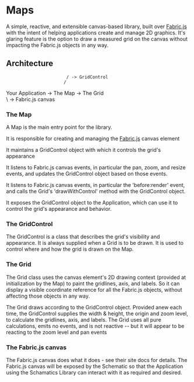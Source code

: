 # Maps

A simple, reactive, and extensible canvas-based library, built over [Fabric.js](https://fabricjs.com/) with the intent of helping applications create and manage 2D graphics. It's glaring feature is the option to draw a measured grid on the canvas without impacting the Fabric.js objects in any way.

## Architecture
                           / -> GridControl 
                          / 
Your Application -> The Map -> The Grid
                           \
                            \ -> Fabric.js canvas

### The Map

A Map is the main entry point for the library. 

It is responsible for creating and managing the [Fabric.js](https://fabricjs.com/) canvas element 

It maintains a GridControl object with which it controls the grid's appearance

It listens to Fabric.js canvas events, in particular the pan, zoom, and resize events, and updates the GridControl object based on those events.  

It listens to Fabric.js canvas events, in particular the 'before:render' event, and calls the Grid's 'drawWithControl' method with the GridControl object.

It exposes the GridControl object to the Application, which can use it to control the grid's appearance and behavior.

### The GridControl

The GridControl is a class that describes the grid's visibility and appearance. It is always supplied when a Grid is to be drawn.  It is used to control where and how the grid is drawn on the Map.

### The Grid

The Grid class uses the canvas element's 2D drawing context (provided at initialization by the Map) to paint the gridlines, axis, and labels. So it can display a visible coordinate reference for all the Fabric.js objects, without affecting those objects in any way. 

The Grid draws according to the GridControl object. Provided anew each time, the GridControl supplies the width & height, the origin and zoom level, to calculate the gridlines, axis, and labels. The Grid uses all pure calculations, emits no events, and is not reactive -- but it will appear to be reacting to the zoom level and pan events

### The Fabric.js canvas

The Fabric.js canvas does what it does - see their site docs for details. The Fabric.js canvas will be exposed by the Schematic so that the Application using the Schamatics Library can interact with it as required and desired.
